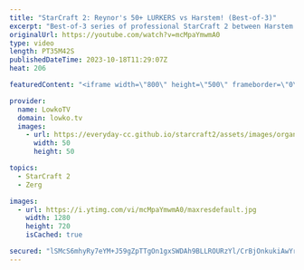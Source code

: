 ```yaml
---
title: "StarCraft 2: Reynor's 50+ LURKERS vs Harstem! (Best-of-3)"
excerpt: "Best-of-3 series of professional StarCraft 2 between Harstem (Protoss) and Reynor (Zerg). This series is from this week's ESL Open Cup Europe tournament. Harstem decides to focus on a Ground Toss focused army and makes loads of Archons and Immortals versus Reynor's Lurker heavy army. Support my work:"
originalUrl: https://youtube.com/watch?v=mcMpaYmwmA0
type: video
length: PT35M42S
publishedDateTime: 2023-10-18T11:29:07Z
heat: 206

featuredContent: "<iframe width=\"800\" height=\"500\" frameborder=\"0\" src=\"https://www.youtube.com/embed/mcMpaYmwmA0\" allow=\"accelerometer; autoplay; encrypted-media; gyroscope; picture-in-picture\" allowfullscreen></iframe>"

provider:
  name: LowkoTV
  domain: lowko.tv
  images:
    - url: https://everyday-cc.github.io/starcraft2/assets/images/organizations/lowko.tv-50x50.jpg
      width: 50
      height: 50

topics:
  - StarCraft 2
  - Zerg

images:
  - url: https://i.ytimg.com/vi/mcMpaYmwmA0/maxresdefault.jpg
    width: 1280
    height: 720
    isCached: true

secured: "lSMcS6mhyRy7eYM+J59gZpTTgOn1gxSWDAh9BLLROURzYl/CrBjOnkukiAwYrTO1rlHTAb1IoF6nwHW78d56wzEs4VXXscm0gqY0dZZv8UEg3Zma4FdIlIcQ7ECk58YLc5/lXKTWY5ctC6TR3sRizudam0yURBZF5xVmrtWtC3JmGh+fyzIdXf0r/FRhOpDiF8mo/x+J0LQrXtM0Mgxp3ftJHZuimQJuQCRWShHvZXLloo2ujfBhM2KSf5m8rcxx8YqgtQbI5Rm/YcyZ2R28D4fWngkbYxKtnAJFpMO9C3AJsNbtJXuU6vP2lrEdw5Lt0LARMk3N0BkuLR6HO3KFzw5wHX1oRXbU4t97dIyHe3Rbp+2qoQEb84WYO1LiCSTlHy+Rcvvk4KY5M5pg3i+OaMNXlQD0oqpyZHXaB4e2s2Q=;I23ZeDgiauL19irH/IcQKw=="
---
```


